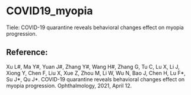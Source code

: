 # COVID19_myopia
Tiele: COVID-19 quarantine reveals behavioral changes effect on myopia progression.

## Reference:
Xu L#, Ma Y#, Yuan J#, Zhang Y#, Wang H#, Zhang G, Tu C, Lu X, Li J, Xiong Y, Chen F, Liu X, Xue Z, Zhou M, Li W, Wu N, Bao J, Chen H, Lu F*, Su J*, Qu J*. COVID-19 quarantine reveals behavioral changes effect on myopia progression. Ophthalmology, 2021, April 12.
